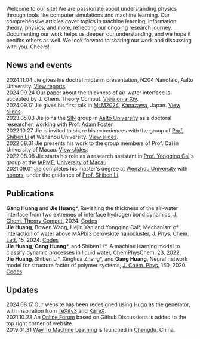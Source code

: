 Welcome to our site! We are passionate about understanding physics through tools like computer simulations and machine learning. Our comprehensive articles cover topics in machine learning, information theory, physics, and more, reflecting our ongoing research journey. Documenting our work helps us deepen our understanding, and we hope it benifits others as well. We look forward to sharing our work and discussing with you. Cheers! 


## News and events
2024.11.04 Jie gives his doctral midterm presentation, N204 Nanotalo, Aalto University. [View reports](https://cdn.jsdelivr.net/gh/HuangJiaLian/DataBase0@master/uPic/2024-10-14-14-11-Jie_s_Midterm_Report_compressed.pdf).   
2024.09.24 [Our paper](https://doi.org/10.1021/acs.jctc.4c00457) about the thickness of air-water interface is accepted by J. Chem. Theory Comput. [View on arXiv](https://arxiv.org/abs/2204.13941).      
2024.09.17 Jie gives his first talk in [MLM2024](https://mlm2024.aalto.fi/), [Kanazawa](https://maps.app.goo.gl/P2S8cGEBmEZ6CMrSA), Japan. [View slides](https://cdn.jsdelivr.net/gh/HuangJiaLian/DataBase0@master/uPic/2024-09-17-17-14-Talk_Kanazawa.pdf).      
2023.05.03 Jie joins the [SIN](https://www.aalto.fi/en/department-of-applied-physics/surfaces-and-interfaces-at-the-nanoscale-sin) group in [Aalto University](https://www.aalto.fi/en) as a doctoral researcher, working with [Prof. Adam Foster](https://scholar.google.com/citations?user=I0n9QYcAAAAJ).    
2022.10.27 Jie is invited to share his experiences with the group of [Prof. Shiben Li](https://slxy.wzu.edu.cn/lishiben.pdf) at Wenzhou University. [View slides](https://nbviewer.org/github/HuangJiaLian/DataBase0/blob/master/uPic/2022_10_27_19_HuangJie_Thursday.pdf).  
2022.08.31 Jie presents his work to the group members of Prof. Cai in University of Macau. [View slides](https://nbviewer.org/github/HuangJiaLian/DataBase0/blob/master/uPic/2022_08_31_13_HuangUMSlides.pdf).   
2022.08.08 Jie starts his role as a research assistant in [Prof. Yongqing Cai](https://iapme.um.edu.mo/staff/academic-staff/cai-yongqing/)'s group at the [IAPME](https://iapme.um.edu.mo/), [University of Macau](https://www.um.edu.mo/).  
2021.09.01 [Jie](https://nbviewer.jupyter.org/github/HuangJiaLian/CV/blob/master/simple/jiehuang.pdf) completes his master's degree at [Wenzhou University](https://www.wzu.edu.cn/en/About.htm) with [honors](https://nbviewer.org/github/HuangJiaLian/DataBase0/blob/master/uPic/2022_06_17_01_Jack.png), under the guidance of [Prof. Shiben Li](https://slxy.wzu.edu.cn/lishiben.pdf). 

## Publications
**Gang Huang** and **Jie Huang**\*, Revisiting the thickness of the air-water interface from two extremes of interface hydrogen bond dynamics, [J. Chem. Theory Comput.](https://doi.org/10.1021/acs.jctc.4c00457) 2024. [Codes](https://github.com/hg08/hb_ihb)     
**Jie Huang**, Bowen Wang, Hejin Yan and Yongqing Cai\*, Mechanism of interaction of water above MAPbI3 perovskite nanocluster, [J. Phys. Chem. Lett.](https://pubs.acs.org/doi/10.1021/acs.jpclett.3c02807) 15, 2024. [Codes](https://github.com/HuangJiaLian/MAPbI3-Water)  
**Jie Huang**, **Gang Huang**\*, and Shiben Li\*, A machine learning model to classify dynamic processes in liquid water, [ChemPhysChem](https://chemistry-europe.onlinelibrary.wiley.com/doi/epdf/10.1002/cphc.202100599), 23, 2022.  
**Jie Huang**, Shiben Li\*, Xinghua Zhang\*, and **Gang Huang**, Neural network model for structure factor of polymer systems, [J. Chem. Phys.](https://aip.scitation.org/doi/10.1063/5.0022464) 150, 2020. [Codes](https://github.com/HuangJiaLian/NN_For_Structure_Factor)  

## Updates
2024.08.17 Our website has been redesigned using [Hugo](https://gohugo.io/) as the generator, with inspiration from [TeXify3](https://github.com/michaelneuper/hugo-texify3) and [KaTeX](https://katex.org/).  
2021.10.23 An [Online Forum](https://github.com/way2ml/forum/discussions) based on Github Discussions is added to the top right corner of website.  
2019.01.31 [Way To Machine Learning](https://way2ml.github.io/) is launched in [Chengdu](https://goo.gl/maps/Hjto2WtzYHeCBsmQ9), China.  


